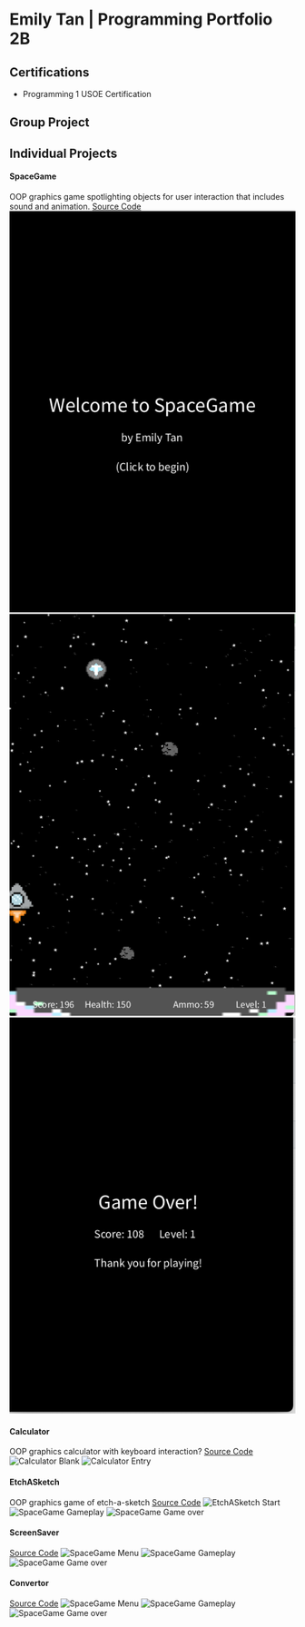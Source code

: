# Emily Tan | Programming Portfolio 2B

## Certifications
- Programming 1 USOE Certification

## Group Project

## Individual Projects

#### SpaceGame
OOP graphics game spotlighting objects for user interaction that includes sound and animation.
[Source Code](https://github.com/emmitan/programmingportfolio/blob/main/src/SpaceGame.zip)
![SpaceGame Menu](https://github.com/emmitan/programmingportfolio/blob/main/images/SpaceGameStart.png)
![SpaceGame Gameplay](https://github.com/emmitan/programmingportfolio/blob/main/images/SpaceGamePlay.png)
![SpaceGame Game over](https://github.com/emmitan/programmingportfolio/blob/main/images/SpaceGameOver.png)


#### Calculator
OOP graphics calculator with keyboard interaction?
[Source Code]()
![Calculator Blank]()
![Calculator Entry]()

#### EtchASketch
OOP graphics game of etch-a-sketch
[Source Code]()
![EtchASketch Start]()
![SpaceGame Gameplay]()
![SpaceGame Game over]()

#### ScreenSaver
[Source Code]()
![SpaceGame Menu]()
![SpaceGame Gameplay]()
![SpaceGame Game over]()

#### Convertor
[Source Code]()
![SpaceGame Menu]()
![SpaceGame Gameplay]()
![SpaceGame Game over]()
